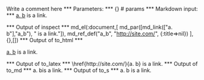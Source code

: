 Write a comment here
*** Parameters: ***
{} # params 
*** Markdown input: ***
[a. b] is a link.

[a. b]: http://site.com/

*** Output of inspect ***
md_el(:document,[
	md_par([md_link(["a. b"],"a_b"), " is a link."]),
	md_ref_def("a_b", "http://site.com/", {:title=>nil})
],{},[])
*** Output of to_html ***
<p><a href='http://site.com/'>a. b</a> is a link.</p>
*** Output of to_latex ***
\href{http://site.com/}{a. b} is a link.
*** Output of to_md ***
a. bis a link.
*** Output of to_s ***
a. b is a link.
